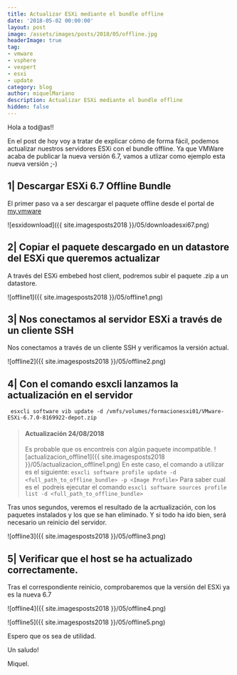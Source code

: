 ```yaml
---
title: Actualizar ESXi mediante el bundle offline
date: '2018-05-02 00:00:00'
layout: post
image: /assets/images/posts/2018/05/offline.jpg
headerImage: true
tag:
- vmware
- vsphere
- vexpert
- esxi
- update
category: blog
author: miquelMariano
description: Actualizar ESXi mediante el bundle offline
hidden: false
---
```


Hola a tod@as!!

En el post de hoy voy a tratar de explicar cómo de forma fácil, podemos actualizar nuestros servidores ESXi con el bundle offline.
Ya que VMWare acaba de publicar la nueva versión 6.7, vamos a utlizar como ejemplo esta nueva versión ;-)

## 1| Descargar ESXi 6.7 Offline Bundle

El primer paso va a ser descargar el paquete offline desde el portal de [my.vmware](https://my.vmware.com/group/vmware/details?downloadGroup=ESXI670&productId=742&download=true&fileId=4e1ca8c0b74408eb322f86b61025ae2a&secureParam=4d84a9981043dc6dd57ffe0e1f91041a&uuId=3419576b-30f0-4f34-9748-5de64a246088&downloadType=)

![esxidownload]({{ site.imagesposts2018 }}/05/downloadesxi67.png)

## 2| Copiar el paquete descargado en un datastore del ESXi que queremos actualizar 

A través del ESXi embebed host client, podremos subir el paquete .zip a un datastore.

![offline1]({{ site.imagesposts2018 }}/05/offline1.png)

## 3| Nos conectamos al servidor ESXi a través de un cliente SSH

Nos conectamos a través de un cliente SSH y verificamos la versión actual.

![offline2]({{ site.imagesposts2018 }}/05/offline2.png)

## 4| Con el comando esxcli lanzamos la actualización en el servidor 

```ssh
 esxcli software vib update -d /vmfs/volumes/formacionesxi01/VMware-ESXi-6.7.0-8169922-depot.zip
```

> #### Actualización 24/08/2018
> Es probable que os encontreis con algún paquete incompatible.
> ![actualizacion_offline1]({{ site.imagesposts2018 }}/05/actualizacion_offline1.png)
> En este caso, el comando a utilizar es el siguiente:
> `esxcli software profile update -d <full_path_to_offline_bundle> -p <Image Profile>`
> Para saber cual es el <Image Profile> podreis ejecutar el comando
> `esxcli software sources profile list -d <full_path_to_offline_bundle>`

Tras unos segundos, veremos el resultado de la acrtualización, con los paquetes instalados y los que se han eliminado. Y si todo ha ido bien, será necesario un reinicio del servidor.

![offline3]({{ site.imagesposts2018 }}/05/offline3.png)

## 5| Verificar que el host se ha actualizado correctamente.

Tras el correspondiente reinicio, comprobaremos que la versión del ESXi ya es la nueva 6.7

![offline4]({{ site.imagesposts2018 }}/05/offline4.png)

![offline5]({{ site.imagesposts2018 }}/05/offline5.png)



Espero que os sea de utilidad.

Un saludo!

Miquel.


